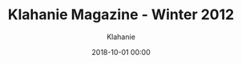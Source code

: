 ---
title: Klahanie Magazine - Winter 2012 
date: 2018-10-01 00:00
author: Klahanie
filename: 2018-10-01
description: Learn how Klahanie is modernizing our compliance strategy.  
---